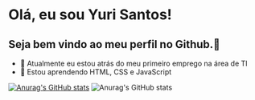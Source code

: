 # Olá, eu sou Yuri Santos!
## Seja bem vindo ao meu perfil no Github.👋


- 🔭 Atualmente eu estou atrás do meu primeiro emprego na área de TI
- 🌱 Estou aprendendo HTML, CSS e JavaScript

[![Anurag's GitHub stats](https://github-readme-stats.vercel.app/api?username=yurisanclet)](https://github.com/anuraghazra/github-readme-stats)
![Anurag's GitHub stats](https://github-readme-stats.vercel.app/api?username=yurisancletzra&theme=dark&show_icons=true)
